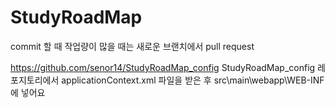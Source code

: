 # StudyRoadMap
commit 할 때 작업량이 많을 때는 새로운 브랜치에서 pull request

https://github.com/senor14/StudyRoadMap_config
StudyRoadMap_config 레포지토리에서
applicationContext.xml 파일을 받은 후
src\main\webapp\WEB-INF 에 넣어요
